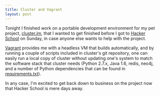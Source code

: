 ```yaml
---
title: Cluster and Vagrant
layout: post
---
```


Tonight I finished work on a portable development environment for my pet project, [cluster.im](https://github.com/thewhitlockian/cluster.im), that I wanted to get finished before I got to [Hacker School](http://hackerschool.com) on Sunday, in case anyone else wants to help with the project.

[Vagrant](vagrantup.com) provides me with a headless VM that builds automatically, and by running a couple of scripts included in cluster's git repository, one can easily run a local copy of cluster without updating one's system to match the software stack that cluster needs (Python 2.7.x, Java 1.6, redis, neo4j, and a number of Python dependencies that can be found in [requirements.txt](https://github.com/thewhitlockian/cluster.im/blob/master/requirements.txt)).

In any case, I'm excited to get back down to business on the project now that Hacker School is mere days away.
